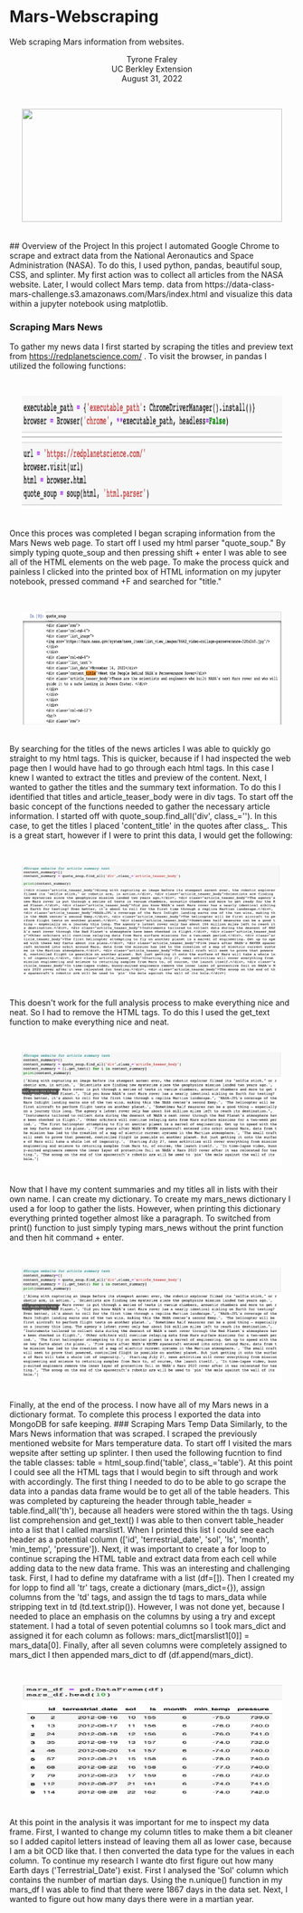 # Mars-Webscraping
Web scraping Mars information from websites.
<br/>
<p align="center">Tyrone Fraley<br/>
UC Berkley Extension<br/>
August 31, 2022<br/>
<p/>
<br/>
<p align="center">
  <img width="460" height="200" src="Images/MarsRover.jpg">
</p>
<br/>
## Overview of the Project
In this project I automated Google Chrome to scrape and extract data from the National Aeronautics and Space Administration (NASA). To do this, I used python, pandas, beautiful soup, CSS, and splinter. My first action was to collect all articles from the NASA website. Later, I would collect Mars temp. data from https://data-class-mars-challenge.s3.amazonaws.com/Mars/index.html  and visualize this data within a jupyter notebook using matplotlib.


### Scraping Mars News

To gather my news data I first started by scraping the titles and preview text from https://redplanetscience.com/ . To visit the browser, in pandas I utilized the following functions:<br/>
<p/>
<br/>
<p align="center">
  <img width="460" height="200" src="Images/BeautifulSoup.png">
</p>
<br/>
Once this proces was completed I began scraping information from the Mars News web page. To start off I used my html parser "quote_soup." By simply typing quote_soup and then pressing shift + enter I was able to see all of the HTML elements on the web page. To make the process quick and painless I clicked into the printed box of HTML information on my jupyter notebook, pressed command +F and searched for "title."<br/>
<p/>
<br/>
<p align="center">
  <img width="460" height="200" src="Images/find_title.png">
</p>
<br/>
By searching for the titles of the news articles I was able to quickly go straight to my html tags. This is quicker, because if I had inspected the web page then I would have had to go through each html tags. In this case I knew I wanted to extract the titles and preview of the content. 
Next, I wanted to gather the titles and the summary text information. To do this I identified that titles and article_teaser_body were in div tags. To start off the basic concept of the functions needed to gather the necessary article information. I started off with quote_soup.find_all('div', class_=''). In this case, to get the titles I placed 'content_title' in the quotes after class_. This is a great start, however if I were to print this data, I would get the following: 
<br/>
<p/>
<br/>
<p align="center">
  <img width="460" height="200" src="Images/no_get_text.png">
</p>
<br/>
This doesn't work for the full analysis process to make everything nice and neat. So I had to remove the HTML tags. To do this I used the get_text function to make everything nice and neat. 
<br/>
<p/>
<br/>
<p align="center">
  <img width="460" height="200" src="Images/get_text.png">
</p>
<br/>
Now that I have my content summaries and my titles all in lists with their own name. I can create my dictionary. To create my mars_news dictionary I used a for loop to gather the lists. However, when printing this dictionary everything printed together almost like a paragraph. To switched from print() function to just simply typing mars_news without the print function and then hit command + enter.
<br/>
<p/>
<br/>
<p align="center">
  <img width="460" height="200" src="Images/get_text.png">
</p>
<br/>
Finally, at the end of the process. I now have all of my Mars news in a dictionary format. To complete this process I exported the data into MongoDB for safe keeping.
### Scraping Mars Temp Data
Similarly, to the Mars News information that was scraped. I scraped the previously mentioned website for Mars temperature data. To start off I visited the mars wepsite after setting up splinter. I then used the following fucntion to find the table classes: table = html_soup.find('table', class_='table'). At this point I could see all the HTML tags that I would begin to sift through and work with accordingly. 
The first thing I needed to do to be able to go scrape the data into a pandas data frame would be to get all of the table headers. This was completed by captureing the header through table_header = table.find_all('th'), because all headers were stored within the th tags. Using list comprehension and get_text() I was able to then convert table_header into a list that I called marslist1. When I printed this list I could see each header as a potential column (['id', 'terrestrial_date', 'sol', 'ls', 'month', 'min_temp', 'pressure']). Next, it was important to create a for loop to continue scraping the HTML table and extract data from each cell while adding data to the new data frame.  This was an interesting and challenging task. First, I had to define my dataframe with a list (df=[]). Then I created my for lopp to find all 'tr' tags, create a dictionary (mars_dict={}), assign columns from the 'td' tags, and assign the td tags to mars_data while stripping text in td (td.text.strip()). However, I was not done yet, because I needed to place an emphasis on the columns by using a try and except statement. I had a total of seven potential columns so I took mars_dict and assigned it for each column as follows: mars_dict[marslist1[0]] = mars_data[0]. Finally, after all seven columns were completely assigned to mars_dict I then appended mars_dict to df (df.append(mars_dict). 
<br/>
<p/>
<br/>
<p align="center">
  <img width="460" height="200" src="Images/mars_df.png">
</p>
<br/>
At this point in the analysis it was important for me to inspect my data frame. First, I wanted to change my column titles to make them a bit cleaner so I added capitol letters instead of leaving them all as lower case, because I am a bit OCD like that. I then converted the data type for the values in each column. 
To continue my research I wante dto first figure out how many Earth days ('Terrestrial_Date') exist. First I analysed the 'Sol' column which contains the number of martian days. Using the n.unique() function in my mars_df I was able to find that there were 1867 days in the data set. Next, I wanted to figure out how many days there were in a martian year.  
